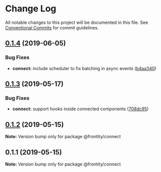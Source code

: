 # Change Log

All notable changes to this project will be documented in this file.
See [Conventional Commits](https://conventionalcommits.org) for commit guidelines.

## [0.1.4](https://github.com/frontity/frontity/compare/@frontity/connect@0.1.3...@frontity/connect@0.1.4) (2019-06-05)


### Bug Fixes

* **connect:** include scheduler to fix batching in async events ([b4aa340](https://github.com/frontity/frontity/commit/b4aa340))





## [0.1.3](https://github.com/frontity/frontity/compare/@frontity/connect@0.1.2...@frontity/connect@0.1.3) (2019-05-17)


### Bug Fixes

* **connect:** support hooks inside connected components ([708dc95](https://github.com/frontity/frontity/commit/708dc95))





## [0.1.2](https://github.com/frontity/frontity/compare/@frontity/connect@0.1.1...@frontity/connect@0.1.2) (2019-05-15)

**Note:** Version bump only for package @frontity/connect





## 0.1.1 (2019-05-15)

**Note:** Version bump only for package @frontity/connect
